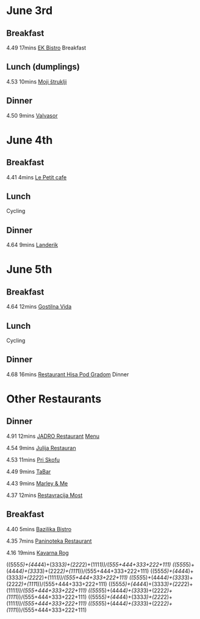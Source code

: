 # June 3rd
## Breakfast
4.49 17mins [EK Bistro](https://www.tripadvisor.co.uk/Restaurant_Review-g274873-d12089348-Reviews-EK_Bistro-Ljubljana_Upper_Carniola_Region.html) Breakfast

## Lunch (dumplings)
4.53 10mins [Moji štruklji](https://www.tripadvisor.co.uk/Restaurant_Review-g274873-d12460814-Reviews-Moji_struklji-Ljubljana_Upper_Carniola_Region.html)

## Dinner
4.50 9mins [Valvasor](https://www.tripadvisor.co.uk/Restaurant_Review-g274873-d1212202-Reviews-Valvasor-Ljubljana_Upper_Carniola_Region.html)


# June 4th
## Breakfast
4.41 4mins [Le Petit cafe](https://www.tripadvisor.co.uk/Restaurant_Review-g274873-d1088537-Reviews-Le_Petit_cafe-Ljubljana_Upper_Carniola_Region.html)

## Lunch
Cycling

## Dinner
4.64 9mins [Landerik](https://www.tripadvisor.co.uk/Restaurant_Review-g274873-d17476431-Reviews-Landerik-Ljubljana_Upper_Carniola_Region.html)


# June 5th
## Breakfast
4.64 12mins [Gostilna Vida](https://www.tripadvisor.co.uk/Restaurant_Review-g274873-d17519547-Reviews-Gostilna_Vida-Ljubljana_Upper_Carniola_Region.html)

## Lunch
Cycling

## Dinner
4.68 16mins [Restaurant Hisa Pod Gradom](https://www.tripadvisor.co.uk/Restaurant_Review-g274873-d5508614-Reviews-Restaurant_Hisa_Pod_Gradom-Ljubljana_Upper_Carniola_Region.html) Dinner


# Other Restaurants
## Dinner
4.91 12mins [JADRO Restaurant](https://www.tripadvisor.co.uk/Restaurant_Review-g274873-d23946043-Reviews-JADRO_Restaurant-Ljubljana_Upper_Carniola_Region.html) [Menu](https://jadro.choiceqr.com/menu)

4.54 9mins [Julija Restauran](https://www.tripadvisor.co.uk/Restaurant_Review-g274873-d697387-Reviews-Julija_Restaurant-Ljubljana_Upper_Carniola_Region.html)

4.53 11mins [Pri Skofu](https://www.tripadvisor.co.uk/Restaurant_Review-g274873-d698780-Reviews-Pri_Skofu-Ljubljana_Upper_Carniola_Region.html)

4.49 9mins [TaBar](https://www.tripadvisor.co.uk/Restaurant_Review-g274873-d5963036-Reviews-TaBar-Ljubljana_Upper_Carniola_Region.html)

4.43 9mins [Marley & Me](https://www.tripadvisor.co.uk/Restaurant_Review-g274873-d1858692-Reviews-Marley_Me-Ljubljana_Upper_Carniola_Region.html)

4.37 12mins [Restavracija Most](https://www.tripadvisor.co.uk/Restaurant_Review-g274873-d1898358-Reviews-Restavracija_Most-Ljubljana_Upper_Carniola_Region.html)

## Breakfast
4.40 5mins [Bazilika Bistro](https://www.tripadvisor.co.uk/Restaurant_Review-g274873-d3933080-Reviews-Bazilika_Bistro-Ljubljana_Upper_Carniola_Region.html)

4.35 7mins [Paninoteka Restaurant](https://www.tripadvisor.co.uk/Restaurant_Review-g274873-d2626888-Reviews-Paninoteka_Restaurant-Ljubljana_Upper_Carniola_Region.html)

4.16 19mins [Kavarna Rog](https://www.tripadvisor.co.uk/Restaurant_Review-g274873-d5484869-Reviews-Kavarna_Rog-Ljubljana_Upper_Carniola_Region.html)

((555*5)+(444*4)+(333*3)+(222*2)+(111*1))/(555+444+333+222+111)
((555*5)+(444*4)+(333*3)+(222*2)+(111*1))/(555+444+333+222+111)
((555*5)+(444*4)+(333*3)+(222*2)+(111*1))/(555+444+333+222+111)
((555*5)+(444*4)+(333*3)+(222*2)+(111*1))/(555+444+333+222+111)
((555*5)+(444*4)+(333*3)+(222*2)+(111*1))/(555+444+333+222+111)
((555*5)+(444*4)+(333*3)+(222*2)+(111*1))/(555+444+333+222+111)
((555*5)+(444*4)+(333*3)+(222*2)+(111*1))/(555+444+333+222+111)
((555*5)+(444*4)+(333*3)+(222*2)+(111*1))/(555+444+333+222+111)